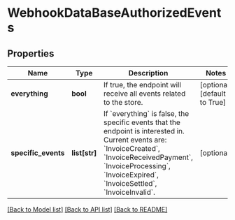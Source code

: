 # WebhookDataBaseAuthorizedEvents

## Properties
Name | Type | Description | Notes
------------ | ------------- | ------------- | -------------
**everything** | **bool** | If true, the endpoint will receive all events related to the store. | [optional] [default to True]
**specific_events** | **list[str]** | If &#x60;everything&#x60; is false, the specific events that the endpoint is interested in. Current events are: &#x60;InvoiceCreated&#x60;, &#x60;InvoiceReceivedPayment&#x60;, &#x60;InvoiceProcessing&#x60;, &#x60;InvoiceExpired&#x60;, &#x60;InvoiceSettled&#x60;, &#x60;InvoiceInvalid&#x60;. | [optional] 

[[Back to Model list]](../README.md#documentation-for-models) [[Back to API list]](../README.md#documentation-for-api-endpoints) [[Back to README]](../README.md)

